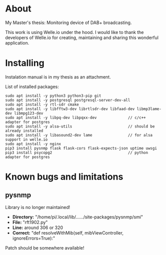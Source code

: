 # About
My Master's thesis: Monitoring device of DAB+ broadcasting.

This work is using Welle.io under the hood. I would like to thank the developers of Welle.io for creating, maintaining and sharing this wonderful application.

# Installing
Instalation manual is in my thesis as an attachment.

List of installed packages:
```
sudo apt install -y python3 python3-pip git
sudo apt install -y postgresql postgresql-server-dev-all
sudo apt install -y rtl-sdr cmake
sudo apt install -y libfftw3-dev librtlsdr-dev libfaad-dev libmp3lame-dev libmpg123-dev
sudo apt install -y libpq-dev libpqxx-dev              // c/c++ adapter for postgres
sudo apt install -y alsa-utils                         // should be already installed
sudo apt install -y libasound2-dev lame                // for alsa support in welle.io
sudo apt install -y nginx
pip3 install pysnmp flask flask-cors flask-expects-json uptime uwsgi
pip3 install psycopg2                                  // python adapter for postgres
```

<!--
pip3 install uptime
sudo apt install -y net-tools build-essential file
sudo apt install -y nodejs npm

sudo apt-get install -y postgresql-contrib
-->

# Known bugs and limitations
## pysnmp
Library is no longer maintained!
* **Directory:** "/home/pi/.local/lib/....../site-packages/pysnmp/smi"
* **File:** "rft1902.py"
* **Line:** around 306 or 320
* **Correct:** "def resolveWithMib(self, mibViewController, ignoreErrors=True):"

Patch should be somewhere available!
